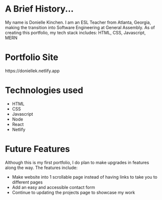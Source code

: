 <h1>A Brief History...</h1>
My name is Donielle Kinchen. I am an ESL Teacher from Atlanta, Georgia, making the transition into Software Engineering at General Assembly. As of creating this portfolio, my tech stack includes: HTML, CSS, Javascript, MERN</br>

<h1>Portfolio Site</h1>
https://doniellek.netlify.app

<h1>Technologies used</h1>
<ul>
<li>HTML</li>
<li>CSS</li>
<li>Javascript</li>
<li>Node</li>
<li>React</li>
<li>Netlify</li>
</ul>

<h1>Future Features</h1>
Although this is my first portfolio, I do plan to make upgrades in features along the way. The features include:</br>
<ul>
  <li>Make website into 1 scrollable page instead of having links to take you to different pages</li>
  <li>Add an easy and accessible contact form</li>
  <li>Continue to updating the projects page to showcase my work</li>
</ul>
